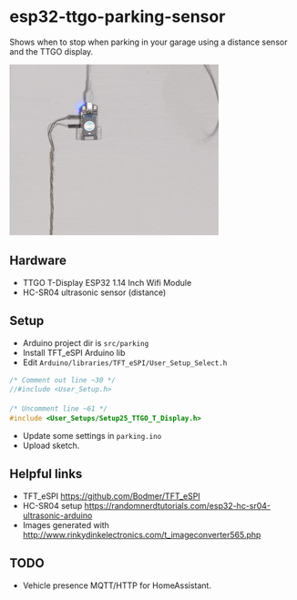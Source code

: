 # esp32-ttgo-parking-sensor

Shows when to stop when parking in your garage using a distance sensor and the TTGO display.

![demo](demo.gif)

## Hardware

- TTGO T-Display ESP32 1.14 Inch Wifi Module
- HC-SR04 ultrasonic sensor (distance)

## Setup

- Arduino project dir is `src/parking`
- Install TFT_eSPI Arduino lib
- Edit `Arduino/libraries/TFT_eSPI/User_Setup_Select.h`

```c
/* Comment out line ~30 */
//#include <User_Setup.h>

/* Uncomment line ~61 */
#include <User_Setups/Setup25_TTGO_T_Display.h>
```

- Update some settings in `parking.ino`
- Upload sketch.

## Helpful links

- TFT_eSPI https://github.com/Bodmer/TFT_eSPI
- HC-SR04 setup https://randomnerdtutorials.com/esp32-hc-sr04-ultrasonic-arduino
- Images generated with http://www.rinkydinkelectronics.com/t_imageconverter565.php

## TODO

- Vehicle presence MQTT/HTTP for HomeAssistant.
